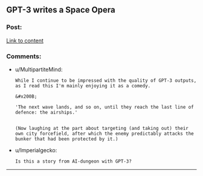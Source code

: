 ## GPT-3 writes a Space Opera

### Post:

[Link to content](https://pastebin.com/pMusBEW3)

### Comments:

- u/MultipartiteMind:
  ```
  While I continue to be impressed with the quality of GPT-3 outputs, as I read this I'm mainly enjoying it as a comedy.

  &#x200B;

  'The next wave lands, and so on, until they reach the last line of defence: the airships.'  


  (Now laughing at the part about targeting (and taking out) their own city forcefield, after which the enemy predictably attacks the bunker that had been protected by it.)
  ```

- u/Imperialgecko:
  ```
  Is this a story from AI-dungeon with GPT-3?
  ```

---

